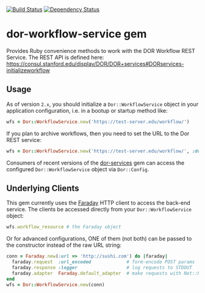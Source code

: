 [![Build Status](https://travis-ci.org/sul-dlss/dor-workflow-service.svg?branch=master)](https://travis-ci.org/sul-dlss/dor-workflow-service)
[![Dependency Status](https://gemnasium.com/sul-dlss/dor-workflow-service.svg)](https://gemnasium.com/sul-dlss/dor-workflow-service)

# dor-workflow-service gem

Provides Ruby convenience methods to work with the DOR Workflow REST Service. The REST API is defined here:
https://consul.stanford.edu/display/DOR/DOR+services#DORservices-initializeworkflow

## Usage

As of version `2.x`, you should initialize a `Dor::WorkflowService` object in your application configuration, i.e. in a bootup or startup method like:

```ruby
wfs = Dor::WorkflowService.new('https://test-server.edu/workflow/')
```

If you plan to archive workflows, then you need to set the URL to the Dor REST service:

```ruby
wfs = Dor::WorkflowService.new('https://test-server.edu/workflow/', :dor_services_url => 'https://sul-lyberservices-dev.stanford.edu/dor')
```

Consumers of recent versions of the [dor-services](https://github.com/sul-dlss/dor-services) gem can access the configured `Dor::WorkflowService` object via `Dor::Config`.

## Underlying Clients

This gem currently uses the [Faraday](https://github.com/lostisland/faraday) HTTP client to access the back-end service.  The clients be accessed directly from your `Dor::WorkflowService` object:

```ruby
wfs.workflow_resource # the Faraday object
```

Or for advanced configurations, ONE of them (not both) can be passed to the constructor instead of the raw URL string:

```ruby
conn = Faraday.new(:url => 'http://sushi.com') do |faraday|
  faraday.request  :url_encoded             # form-encode POST params
  faraday.response :logger                  # log requests to STDOUT
  faraday.adapter  Faraday.default_adapter  # make requests with Net::HTTP
end
wfs = Dor::WorkflowService.new(conn)
```

